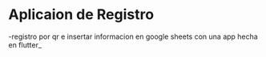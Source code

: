 # Aplicaion de Registro
-registro por qr e insertar informacion en google sheets con una app hecha en flutter_
